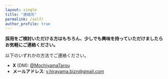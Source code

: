 ```yaml
---
layout: single
title: "連絡先"
permalink: /self/
author_profile: true
---
```


<style>
  @import .contact-method {
    list-style: none;
    padding: 0;
  }
  
  @import .contact-method li {
    margin: 10px 0;
    font-size: 1.2em;
  }
  
  @import .contact-method a {
    text-decoration: none;
    color: #1DA1F2; /* X/Twitterのブランドカラー */
  }
  
@import .contact-method a:hover {
    text-decoration: underline;
  }
</style>

**採用をご検討いただける方はもちろん、少しでも興味を持っていただけましたらお気軽にご連絡ください。**

以下のいずれかの方法でご連絡ください。

<ul class="contact-method">
  <li><strong>X</strong> (DM): <a href="https://x.com/MochiyamaTarou" target="_blank">@MochiyamaTarou</a></li>
  <li><strong>メールアドレス</strong>: <a href="mailto:y.hirayama.bizn@gmail.com">y.hirayama.bizn@gmail.com</a></li>
</ul>